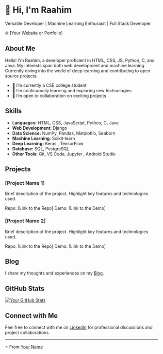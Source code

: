 # 👋 Hi, I'm Raahim

Versatile Developer | Machine Learning Enthusiast | Full Stack Developer

🌐 [Your Website or Portfolio]

## About Me

Hello! I'm Raahim, a developer proficient in HTML, CSS, JS, Python, C, and Java. My interests span both web development and machine learning. Currently diving into the world of deep learning and contributing to open source projects.

- 🔭 I’m currently a CSE college student 
- 🌱 I’m continuously learning and exploring new technologies
- 👯 I’m open to collaboration on exciting projects

## Skills

- **Languages:** HTML, CSS, JavaScript, Python, C, Java
- **Web Development:** Django
- **Data Science:** NumPy, Pandas, Matplotlib, Seaborn
- **Machine Learning:** Scikit-learn
- **Deep Learning:** Keras , TensorFlow
- **Database:** SQL, PostgreSQL
- **Other Tools:** Git, VS Code, Jupyter , Android Studio

## Projects

### [Project Name 1]

Brief description of the project. Highlight key features and technologies used.

Repo: [Link to the Repo]
Demo: [Link to the Demo]

### [Project Name 2]

Brief description of the project. Highlight key features and technologies used.

Repo: [Link to the Repo]
Demo: [Link to the Demo]

## Blog

I share my thoughts and experiences on my [Blog](link-to-your-blog).

## GitHub Stats

[![Your GitHub Stats](https://github-readme-stats.vercel.app/api?username=your-username&show_icons=true&hide=contribs)](https://github.com/anuraghazra/github-readme-stats)

## Connect with Me

Feel free to connect with me on [LinkedIn](your-linkedin-profile) for professional discussions and project collaborations.

---

⭐️ From [Your Name](link-to-your-profile)
